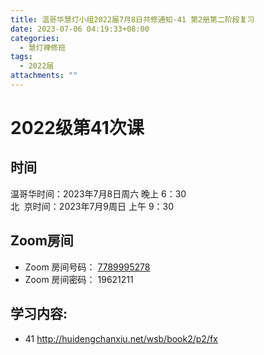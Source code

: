 ```yaml
---
title: 温哥华慧灯小组2022届7月8日共修通知-41 第2册第二阶段复习
date: 2023-07-06 04:19:33+08:00
categories:
  - 慧灯禅修班
tags:
  - 2022届
attachments: ""
---
```

# 2022级第41次课

## 时间

温哥华时间：2023年7月8日周六 晚上 6：30\
北  京时间：2023年7月9周日 上午 9：30

## Zoom房间

* Zoom 房间号码： [7789995278](https://us02web.zoom.us/j/7789995278?pwd=VjZmbWJFY2k2K0E5RVB2cTNIQmhqUT09)
* Zoom 房间密码： 19621211

## 学习内容:

* 41 <http://huidengchanxiu.net/wsb/book2/p2/fx>